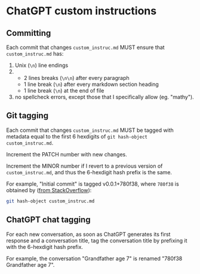 # ChatGPT custom instructions
## Committing
Each commit that changes `custom_instruc.md` MUST ensure that `custom_instruc.md` has:

1. Unix (`\n`) line endings
2. 
    - 2 lines breaks (`\n\n`) after every paragraph
    - 1 line break (`\n`) after every markdown section heading
    - 1 line break (`\n`) at the end of file
3. no spellcheck errors, except those that I specifically allow (eg. "mathy").

## Git tagging
Each commit that changes `custom_instruc.md` MUST be tagged with metadata equal to the first 6 hexdigits of `git hash-object custom_instruc.md`.

Increment the PATCH number with new changes.

Increment the MINOR number if I revert to a previous version of `custom_instruc.md`, and thus the 6-hexdigit hash prefix is the same.

For example, "Initial commit" is tagged v0.0.1+780f38, where `780f38` is obtained by ([from StackOverflow](https://stackoverflow.com/questions/460297/git-finding-the-sha1-of-an-individual-file-in-the-index)):

```bash
git hash-object custom_instruc.md
```

## ChatGPT chat tagging
For each new conversation, as soon as ChatGPT generates its first response and a conversation title, tag the conversation title by prefixing it with the 6-hexdigit hash prefix.

For example, the conversation "Grandfather age 7" is renamed "780f38 Grandfather age 7".
